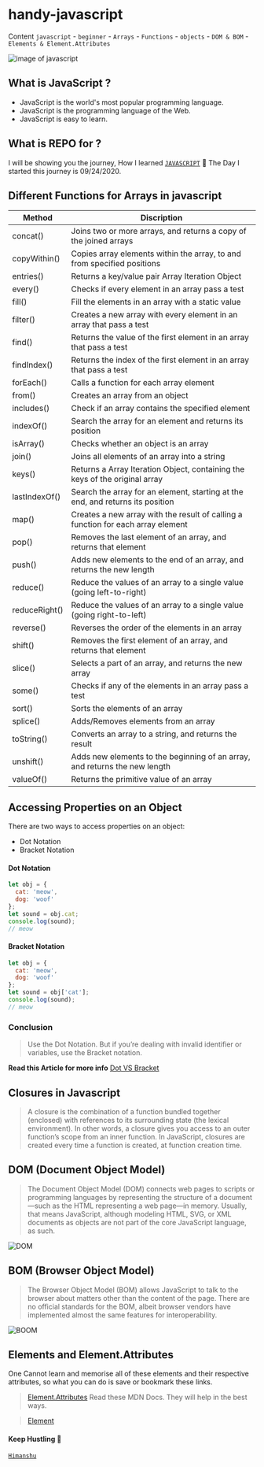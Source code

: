 # handy-javascript
Content
`javascript` - `beginner` - `Arrays` - `Functions` - `objects` - `DOM & BOM` - `Elements & Element.Attributes`

![image of javascript](https://gtracademy.com/wp-content/uploads/2020/02/JS-article-2.jpg)

## What is JavaScript ?
- JavaScript is the world's most popular programming language.
- JavaScript is the programming language of the Web.
- JavaScript is easy to learn.

## What is REPO for ?
I will be showing you the journey, How I learned [`JAVASCRIPT`](https://developer.mozilla.org/en-US/docs/Web/JavaScript) :firecracker:
The Day I started this journey is 09/24/2020.

## Different Functions for Arrays in javascript

**Method** | **Discription**
------------ | -------------
concat()	| Joins two or more arrays, and returns a copy of the joined arrays
copyWithin() |	Copies array elements within the array, to and from specified positions
entries()	| Returns a key/value pair Array Iteration Object
every() |	Checks if every element in an array pass a test
fill()	| Fill the elements in an array with a static value
filter()	| Creates a new array with every element in an array that pass a test
find()	| Returns the value of the first element in an array that pass a test
findIndex()| Returns the index of the first element in an array that pass a test
forEach()	| Calls a function for each array element
from() | Creates an array from an object
includes()	| Check if an array contains the specified element
indexOf()	| Search the array for an element and returns its position
isArray()	| Checks whether an object is an array
join()	| Joins all elements of an array into a string
keys()	| Returns a Array Iteration Object, containing the keys of the original array
lastIndexOf() |	Search the array for an element, starting at the end, and returns its position
map()	| Creates a new array with the result of calling a function for each array element
pop()	| Removes the last element of an array, and returns that element
push()	| Adds new elements to the end of an array, and returns the new length
reduce()	| Reduce the values of an array to a single value (going left-to-right)
reduceRight() |	Reduce the values of an array to a single value (going right-to-left)
reverse()	| Reverses the order of the elements in an array
shift()	| Removes the first element of an array, and returns that element
slice()	| Selects a part of an array, and returns the new array
some()	| Checks if any of the elements in an array pass a test
sort()	| Sorts the elements of an array
splice()	| Adds/Removes elements from an array
toString()	| Converts an array to a string, and returns the result
unshift()	| Adds new elements to the beginning of an array, and returns the new length
valueOf()	| Returns the primitive value of an array

## Accessing Properties on an Object
There are two ways to access properties on an object:
- Dot Notation
- Bracket Notation

#### Dot Notation

````javascript
let obj = {
  cat: 'meow',
  dog: 'woof'
};
let sound = obj.cat;
console.log(sound);
// meow
````

#### Bracket Notation

````javascript
let obj = {
  cat: 'meow',
  dog: 'woof'
};
let sound = obj['cat'];
console.log(sound);
// meow
````

### Conclusion

> Use the Dot Notation. But if you’re dealing with invalid identifier or variables, use the Bracket notation.

**Read this Article for more info**  [Dot VS Bracket](https://medium.com/dailyjs/dot-notation-vs-bracket-notation-eedea5fa8572)

## Closures in Javascript
> A closure is the combination of a function bundled together (enclosed) with references to its surrounding state (the lexical environment). In other words, a closure gives you access to an outer function’s scope from an inner function. In JavaScript, closures are created every time a function is created, at function creation time.

## DOM (Document Object Model)
> The Document Object Model (DOM) connects web pages to scripts or programming languages by representing the structure of a document—such as the HTML representing a web page—in memory. Usually, that means JavaScript, although modeling HTML, SVG, or XML documents as objects are not part of the core JavaScript language, as such.

![DOM](http://www.w3schools.com/js/pic_htmltree.gif)

## BOM (Browser Object Model)
>The Browser Object Model (BOM) allows JavaScript to talk to the browser about matters other than the content of the page.
There are no official standards for the BOM, albeit browser vendors have implemented almost the same features for interoperability.

![BOOM](https://learn.javascript.ru/article/browser-environment/windowObjects.png)

## Elements and Element.Attributes
One Cannot learn and memorise all of these elements and their respective attributes, so what you can do is save or bookmark these links.
> [Element.Attributes](https://developer.mozilla.org/en-US/docs/Web/API/Element/attributes) Read these MDN Docs. They will help in the best ways. 

> [Element](https://developer.mozilla.org/en-US/docs/Web/API/Element)

#### Keep Hustling :hugs:
[`Himanshu`](https://github.com/himanshutiwari15)
